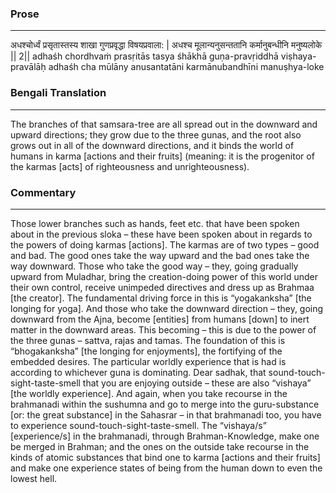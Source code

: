 ### Prose 
 --- 
अधश्चोर्ध्वं प्रसृतास्तस्य शाखा
गुणप्रवृद्धा विषयप्रवाला: |
अधश्च मूलान्यनुसन्ततानि
कर्मानुबन्धीनि मनुष्यलोके || 2||
adhaśh chordhvaṁ prasṛitās tasya śhākhā
guṇa-pravṛiddhā viṣhaya-pravālāḥ
adhaśh cha mūlāny anusantatāni
karmānubandhīni manuṣhya-loke

### Bengali Translation 
 --- 
The branches of that samsara-tree are all spread out in the downward and upward directions; they grow due to the three gunas, and the root also grows out in all of the downward directions, and it binds the world of humans in karma [actions and their fruits] (meaning: it is the progenitor of the karmas [acts] of righteousness and unrighteousness).

### Commentary 
 --- 
Those lower branches such as hands, feet etc. that have been spoken about in the previous sloka – these have been spoken about in regards to the powers of doing karmas [actions]. The karmas are of two types – good and bad. The good ones take the way upward and the bad ones take the way downward. Those who take the good way – they, going gradually upward from Muladhar, bring the creation-doing power of this world under their own control, receive unimpeded directives and dress up as Brahmaa [the creator]. The fundamental driving force in this is “yogakanksha” [the longing for yoga]. And those who take the downward direction – they, going downward from the Ajna, become [entities] from humans [down] to inert matter in the downward areas. This becoming – this is due to the power of the three gunas – sattva, rajas and tamas. The foundation of this is “bhogakanksha” [the longing for enjoyments], the fortifying of the embedded desires. The particular worldly experience that is had is according to whichever guna is dominating. Dear sadhak, that sound-touch-sight-taste-smell that you are enjoying outside – these are also “vishaya” [the worldly experience]. And again, when you take recourse in the brahmanadi within the sushumna and go to merge into the guru-substance [or: the great substance] in the Sahasrar – in that brahmanadi too, you have to experience sound-touch-sight-taste-smell. The “vishaya/s” [experience/s] in the brahmanadi, through Brahman-Knowledge, make one be merged in Brahman; and the ones on the outside take recourse in the kinds of atomic substances that bind one to karma [actions and their fruits] and make one experience states of being from the human down to even the lowest hell.
